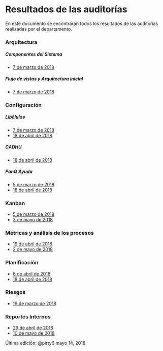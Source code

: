 # Resultados de las auditorías
En este documento se encontrarán todos los resultados de las auditorías realizadas por el departamento.

### Arquitectura
##### Componentes del Sistema
* [7 de marzo de 2018](https://github.com/CaveLabs-1/Wiki/blob/master/Auditorias/Arquitectura/Componentes%20del%20Sistema/Auditoria%20Componentes%20del%20Sistema%207%20marzo%202018.csv)

##### Flujo de vistas y Arquitectura inicial
* [7 de marzo de 2018](https://github.com/CaveLabs-1/Wiki/blob/master/Auditorias/Arquitectura/Flujo%20de%20Vistas/Auditoria%20Flujo%20de%20vistas%207%20marzo%202018.csv)


### Configuración
##### Libélulas
* [7 de marzo de 2018](https://github.com/CaveLabs-1/Wiki/blob/master/Auditorias/Configuracion/Libelulas/Auditoria%20Configuracion%20Libelulas%207%20marzo%202018.csv)
* [18 de abril de 2018](https://github.com/CaveLabs-1/Wiki/blob/master/Auditorias/Configuracion/Libelulas/Auditoria%20Configuracion%20Libelulas%2018%20abril%202018.csv)

##### CADHU
* [18 de abril de 2018](https://github.com/CaveLabs-1/Wiki/blob/master/Auditorias/Configuracion/CADHU/Auditoria%20Configuracion%20CADHU%2018%20abril%202018.csv)

##### PanQ'Ayuda
* [5 de marzo de 2018](https://github.com/CaveLabs-1/Wiki/blob/master/Auditorias/Configuracion/PanQAyuda/Auditoria%20Configuracion%20PanQAyuda%205%20de%20marzo%202018.csv)
* [18 de abril de 2018](https://github.com/CaveLabs-1/Wiki/blob/master/Auditorias/Configuracion/PanQAyuda/Auditoria%20Configuracion%20PanQAyuda%2018%20abril%202018.csv)

### Kanban
* [5 de marzo de 2018](https://github.com/CaveLabs-1/Wiki/blob/master/Auditorias/Kanban/Auditoria%20Kanban%205%20de%20marzo%202018.csv)
* [3 de mayo de 2018](https://github.com/CaveLabs-1/Wiki/blob/master/Auditorias/Kanban/Auditoria%20Kanban%203%20de%20mayo%202018.csv)


### Métricas y análisis de los procesos
* [19 de abril de 2018](https://github.com/CaveLabs-1/Wiki/blob/master/Auditorias/Metricas/Auditoria%20Metricas%2019%20abril%202018.csv)
* [2 de mayo de 2018](https://github.com/CaveLabs-1/Wiki/blob/master/Auditorias/Metricas/Auditoria%20Metricas%202%20mayo%202018.csv)



### Planificación
* [6 de abril de 2018](https://github.com/CaveLabs-1/Wiki/blob/master/Auditorias/Planificacion/Auditoria%20Planificacion%206%20abril%202018.pdf)
* [18 de abril de 2018](https://github.com/CaveLabs-1/Wiki/blob/master/Auditorias/Planificacion/Auditoria%20Planificacion%2018%20abril%202018.pdf)

### Riesgos
* [19 de marzo de 2018](https://github.com/CaveLabs-1/Wiki/blob/master/Auditorias/Riesgos/Auditoria%20Riesgos%2019%20marzo%202018.csv)

### Reportes Internos
* [29 de abril de 2018](https://github.com/CaveLabs-1/Wiki/blob/master/Auditorias/ReportesInternos/Auditorias_Internas_Abril_29_2018.pdf)
* [10 de mayo de 2018](https://github.com/CaveLabs-1/Wiki/blob/master/Auditorias/ReportesInternos/Auditorias_Internas_Mayo_10_2018.pdf)

Última edición: @pirty6 mayo 14, 2018.
